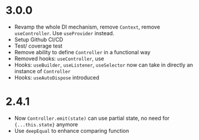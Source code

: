 # 3.0.0

- Revamp the whole DI mechanism, remove `Context`, remove `useController`. Use `useProvider` instead.
- Setup Github CI/CD
- Test/ coverage test
- Remove ability to define `Controller` in a functional way
- Removed hooks: `useController`, use
- Hooks: `useBuilder`, `useListener`, `useSelector` now can take in directly an instance of `Controller`
- Hooks: `useAutoDispose` introduced

# 2.4.1

- Now `Controller.emit(state)` can use partial state, no need for `{...this.state}` anymore
- Use `deepEqual` to enhance comparing function
